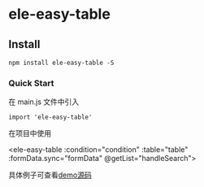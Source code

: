 # ele-easy-table

## Install
```
npm install ele-easy-table -S
```

### Quick Start

在 main.js 文件中引入

```
import 'ele-easy-table'
```

在项目中使用

<ele-easy-table :condition="condition" :table="table" :formData.sync="formData" @getList="handleSearch"></ele-easy-table>

具体例子可查看[demo源码](https://github.com/vincentzyc/ele-easy-table/blob/master/src/components/ele-easy-table-demo.vue)